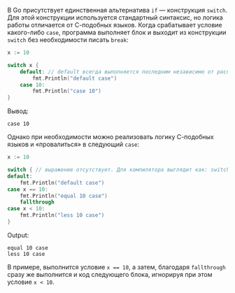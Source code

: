 
В Go присутствует единственная альтернатива `if` — конструкция `switch`. Для этой конструкции используется стандартный синтаксис, но логика работы отличается от С-подобных языков. Когда срабатывает условие какого-либо `case`, программа выполняет блок и выходит из конструкции `switch` без необходимости писать `break`:

```go
x := 10

switch x {
	default: // default всегда выполняется последним независимо от расположения в конструкции
		fmt.Println("default case")
	case 10:
		fmt.Println("case 10")
}
```

Вывод:

```text
case 10
```

Однако при необходимости можно реализовать логику С-подобных языков и «провалиться» в следующий `case`:

```go
x := 10

switch { // выражение отсутствует. Для компилятора выглядит как: switch true
default:
	fmt.Println("default case")
case x == 10:
	fmt.Println("equal 10 case")
	fallthrough
case x < 10:
	fmt.Println("less 10 case")
}
```

Output:

```text
equal 10 case
less 10 case
```

В примере, выполнится условие `x == 10`, а затем, благодаря `fallthrough` сразу же выполнится и код следующего блока, игнорируя при этом условие `x < 10`.
